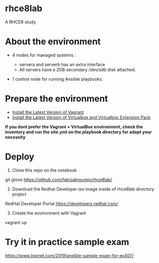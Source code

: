 # rhce8lab
A RHCE8 study 

# About the environment

- 4 nodes for managed systems : 
  + servera and serverb has an extra interface
  + All servers have a 2GB secondary /dev/sdb disk attached.

- 1 control node for running Ansible playbooks. 

# Prepare the environment 

- [Install the Latest Version of Vagrant](https://www.vagrantup.com/downloads.html)
- [Install the Latest Version of Virtualbox and Virtualbox Extension Pack](https://www.virtualbox.org/wiki/Downloads) 

**If you dont prefer the Vagrant + VirtualBox environment, check the inventory and run the site.yml on the playbook directory for adapt your necessity** 


# Deploy 

1) Clone this repo on the notebook 

git glone https://github.com/fabioabreureis/rhce8lab/


2) Download the Redhat Developer iso image inside of rhce8lab directory project

RedHat Developer Portal <https://developers.redhat.com/>

3) Create the environment with Vagrant 

vagrant up 

# Try it in practice sample exam

<https://www.lisenet.com/2019/ansible-sample-exam-for-ex407/>

